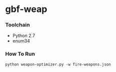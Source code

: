 # gbf-weap

### Toolchain
* Python 2.7
* enum34

### How To Run
`python weapon-optimizer.py -w fire-weapons.json`
